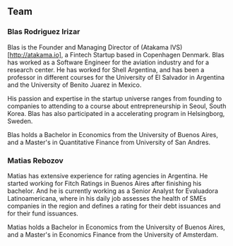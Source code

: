 ## Team

### Blas Rodriguez Irizar

Blas is the Founder and Managing Director of (Atakama IVS)[http://atakama.io],
a Fintech Startup based in Copenhagen Denmark. Blas has worked as a Software
Engineer for the aviation industry and for a research center. He has worked for
Shell Argentina, and has been a professor in different courses for the
University of El Salvador in Argentina and the University of Benito Juarez in
Mexico.

His passion and expertise in the startup universe ranges from founding to
companies to attending to a course about entrepreneurship in Seoul, South Korea.
Blas has also participated in a accelerating program in Helsingborg, Sweden.

Blas holds a Bachelor in Economics from the University of Buenos Aires, and a
Master's in Quantitative Finance from University of San Andres.

### Matias Rebozov

Matias has extensive experience for rating agencies in Argentina. He started
working for Fitch Ratings in Buenos Aires after finishing his bachelor. And
he is currently working as a Senior Analyst for Evaluadora Latinoamericana,
where in his daily job assesses the health of SMEs companies in the region
and defines a rating for their debt issuances and for their fund issuances.

Matias holds a Bachelor in Economics from the University of Buenos Aires, and a
Master's in Economics Finance from the University of Amsterdam.

